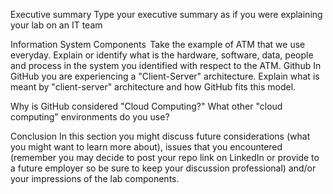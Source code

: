 Executive summary
Type your executive summary as if you were explaining your lab on an IT team

Information System Components 
Take the example of ATM that we use everyday. Explain or identify what is the hardware, software, data, people and process in the system you identified with respect to the ATM.
Github
In GitHub you are experiencing a "Client-Server" architecture. Explain what is meant by "client-server" architecture and how GitHub fits this model.

Why is GitHub considered "Cloud Computing?" What other "cloud computing" environments do you use?

Conclusion
In this section you might discuss future considerations (what you might want to learn more about), issues that you encountered (remember you may decide to post your repo link on LinkedIn or provide to a future employer so be sure to keep your discussion professional) and/or your impressions of the lab components.
